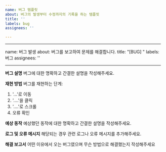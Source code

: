 ```yaml
---
name: 버그 템플릿
about: 버그의 발생부터 수정까지의 기록을 하는 템플릿
title: ''
labels: bug
assignees: ''

---
```


---
name: 버그 발생
about: 버그를 보고하여 문제를 해결합니다.
title: "[BUG] "
labels: 버그
assignees: ''

---

**버그 설명**
버그에 대한 명확하고 간결한 설명을 작성해주세요.

**재현 방법**
버그를 재현하는 단계:
1. '...'로 이동
2. '....'을 클릭
3. '....'로 스크롤
4. 오류 확인

**예상 동작**
예상했던 동작에 대한 명확하고 간결한 설명을 작성해주세요.

**로그 및 오류 메시지**
해당되는 경우 관련 로그나 오류 메시지를 추가해주세요.

**해결 보고서**
어떤 이유에서 오는 버그였으며 무슨 방법으로 해결했는지 작성해주세요
